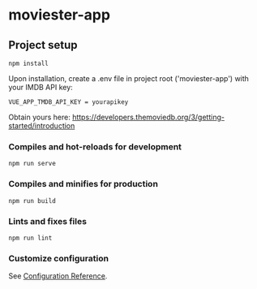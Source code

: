 # moviester-app

## Project setup
```
npm install
```

Upon installation, create a .env file in project root ('moviester-app') with your IMDB API key:

```VUE_APP_TMDB_API_KEY = yourapikey```

Obtain yours here: https://developers.themoviedb.org/3/getting-started/introduction

### Compiles and hot-reloads for development
```
npm run serve
```

### Compiles and minifies for production
```
npm run build
```

### Lints and fixes files
```
npm run lint
```

### Customize configuration
See [Configuration Reference](https://cli.vuejs.org/config/).
